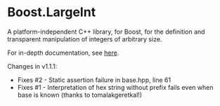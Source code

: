 Boost.LargeInt
==============

A platform-independent C++ library, for Boost, for the definition and transparent manipulation of integers of arbitrary size.

For in-depth documentation, see [here](libs/large_int/doc/large_int.pdf).

Changes in v1.1.1:
* Fixes #2 - Static assertion failure in base.hpp, line 61
* Fixes #1 - Interpretation of hex string without prefix fails even when base is known (thanks to tomalakgeretkal!)
